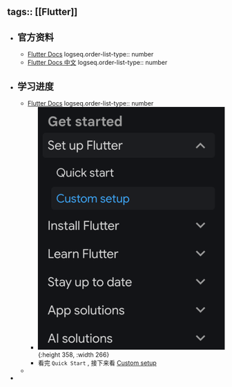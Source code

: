 tags:: [[Flutter]]
---

- ## 官方资料
	- [Flutter Docs](https://docs.flutter.dev/)
	  logseq.order-list-type:: number
	- [Flutter Docs 中文](https://docs.flutter.cn/)
	  logseq.order-list-type:: number
- ## 学习进度
	- [Flutter Docs](https://docs.flutter.dev/)
	  logseq.order-list-type:: number
		- ![image.png](../assets/image_1760465543924_0.png){:height 358, :width 266}
		- 看完 `Quick Start` , 接下来看 [Custom setup](https://docs.flutter.dev/get-started/custom)
	-
-